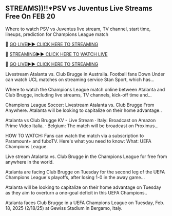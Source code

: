 ## STREAMS))!!*PSV vs Juventus Live Streams Free On FEB 20
Where to watch PSV vs Juventus live stream, TV channel, start time, lineups, prediction for Champions League match

🔴 [GO LIVE►► CLICK HERE TO STREAMING](https://ueefaa.blogspot.com/2025/02/uffeaa.html)

🔴 [STREAMING►► CLICK HERE TO WATCH LIVE](https://ueefaa.blogspot.com/2025/02/uffeaa.html)

🔴 [GO LIVE►► CLICK HERE TO STREAMING](https://ueefaa.blogspot.com/2025/02/uffeaa.html)


Livestream Atalanta vs. Club Brugge in Australia. Football fans Down Under can watch UCL matches on streaming service Stan Sport, which has...

Where to watch the Champions League match online between Atalanta and Club Brugge, including live streams, TV channels, kick-off time and...

Champions League Soccer: Livestream Atalanta vs. Club Brugge From Anywhere. Atalanta will be looking to capitalize on their home advantage..

Atalanta vs Club Brugge KV - Live Stream · Italy: Broadcast on Amazon Prime Video Italia. · Belgium: The match will be broadcast on Proximus...

HOW TO WATCH: Fans can watch the match via a subscription to Paramount+ and fuboTV. Here's what you need to know: What: UEFA Champions League.

Live stream Atalanta vs. Club Brugge in the Champions League for free from anywhere in the world.

Atalanta are facing Club Brugge on Tuesday for the second leg of the UEFA Champions League's playoffs, after losing 1-0 in the away game...

Atalanta will be looking to capitalize on their home advantage on Tuesday as they aim to overturn a one-goal deficit in this UEFA Champions..

Atalanta faces Club Brugge in a UEFA Champions League on Tuesday, Feb. 18, 2025 (2/18/25) at Gewiss Stadium in Bergamo, Italy.
